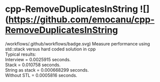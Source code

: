 # cpp-RemoveDuplicatesInString ![](https://github.com/emocanu/cpp-RemoveDuplicatesInString
/workflows/.github/workflows/badge.svg)
Measure performance using std::stack versus hard coded solution in cpp  
Typical results:  
Interview	= 0.0025915 seconds.  
Stack		= 0.010758 seconds.  
String as stack	= 0.000668299 seconds.  
Without STL	= 0.0005816 seconds.
